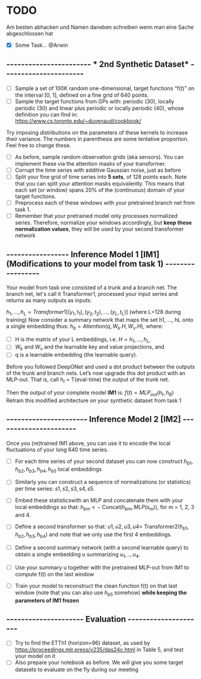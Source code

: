 # TODO
Am besten abhacken und Namen daneben schreiben wenn man eine Sache abgeschlossen hat
- [x] Some Task... @Arwin

## ----------------------- * 2nd Synthetic Dataset* ----------------------
- [ ] Sample a set of 100K random one-dimensional, target functions “f(t)” on the interval [0, 1], defined on a fine grid of 640 points.
- [ ] Sample the target functions from GPs with: periodic (30), locally periodic (30) and linear plus periodic or locally periodic (40), whose definition you can find in: https://www.cs.toronto.edu/~duvenaud/cookbook/

Try imposing distributions on the parameters of these kernels to increase their variance. The numbers in parenthesis are some tentative proportion. Feel free to change these.<br>
- [ ] As before, sample random observation grids (aka sensors). You can implement these via the attention masks of your transformer.
- [ ] Corrupt the time series with additive Gaussian noise, just as before
- [ ] Split your fine grid of time series into **5 sets**, of 128 points each. Note that you can split your attention masks equivalently. This means that each set (or window) spans 20% of the (continuous) domain of your target functions.
- [ ] Preprocess each of these windows with your pretrained branch net from task 1.
- [ ] Remember that your pretrained model only processes normalized series. Therefore, normalize your windows accordingly, but **keep these normalization values**, they will be used by your second transformer network

## ----------------- Inference Model 1 [IM1] (Modifications to your model from task 1) -----------------

Your model from task one consisted of a trunk and a branch net. The branch net, let's call it Transformer1, processed your input series and returns as many outputs as inputs:

$h_1,..., h_L = Transformer1[(y_1, t_1), (y_2, t_2), …, (y_L, t_L)]$   (where L=128 during training)
Now consider a summary network that maps the set h1, …, hL onto a single embedding thus:
$h_b = Attention(q, W_k . H, W_v . H)$, where:

- [ ] H is the matrix of your L embeddings, i.e. $H = h_1,..., h_L,$
- [ ] $W_k$ and $W_v$ and the learnable key and value projections, and
- [ ] q is a learnable embedding (the learnable query).

Before you followed DeepONet and used a dot product between the outputs of the trunk and branch nets. Let’s now upgrade this dot product with an MLP-out. That is, call $h_t$ = T(eval-time) the output of the trunk net.

Then the output of your complete model **IM1** is: $f(t) = MLP_{out}(h_t, h_B)$ <br>
Retrain this modified architecture on your synthetic dataset from task 1

## ---------------------- Inference Model 2 [IM2]  ----------------------

Once you (re)trained IM1 above, you can use it to encode the local fluctuations of your long 640 time series.

- [ ] For each time series of your second dataset you can now construct $h_{b1}, h_{b2}, h_{b3}, h_{b4}, h_{b5}$ local embeddings
- [ ] Similarly you can construct a sequence of normalizations (or statistics) per time series: $s1, s2, s3, s4, s5$.
- [ ] Embed these statisticswith an MLP and concatenate them with your local embeddings so that:
$h_{bm} <-$ Concat($h_{bm}, MLP(s_m)$), for m = 1, 2, 3 and 4.

- [ ] Define a second transformer so that: $u1, u2, u3, u4 =$ Transformer2($h_{b1}, h_{b2}, h_{b3}, h_{b4}$) and note that we only use the first 4 embeddings.
- [ ] Define a second summary network (with a second learnable query) to obtain a single embedding u summarizing $u_1, .., u_4$.
- [ ] Use your summary u together with the pretrained MLP-out from IM1 to compute f(t) on the last window
- [ ] Train your model to reconstruct the clean function f(t) on that last window (note that you can also use $h_{b5}$ somehow) **while keeping the parameters of IM1 frozen**

## --------------------- Evaluation ---------------------

- [ ] Try to find the ETTh1 (horizon=96) dataset, as used by https://proceedings.mlr.press/v235/das24c.html in Table 5, and test your model on it
- [ ] Also prepare your notebook as before. We will give you some target datasets to evaluate on the fly during our meeting
